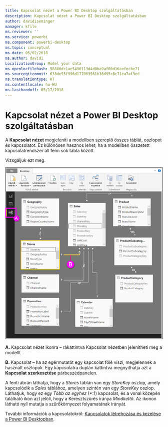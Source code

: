 ```yaml
---
title: Kapcsolat nézet a Power BI Desktop szolgáltatásban
description: Kapcsolat nézet a Power BI Desktop szolgáltatásban
author: davidiseminger
manager: kfile
ms.reviewer: ''
ms.service: powerbi
ms.component: powerbi-desktop
ms.topic: conceptual
ms.date: 05/02/2018
ms.author: davidi
LocalizationGroup: Model your data
ms.openlocfilehash: 58886dc1ae5490113d4d0ba9af00d16aefecbe71
ms.sourcegitcommit: 638de55f996d177063561b36d95c8c71ea7af3ed
ms.translationtype: HT
ms.contentlocale: hu-HU
ms.lasthandoff: 05/17/2018
---
```

# <a name="relationship-view-in-power-bi-desktop"></a>Kapcsolat nézet a Power BI Desktop szolgáltatásban
A **Kapcsolat nézet** megjeleníti a modellben szereplő összes táblát, oszlopot és kapcsolatot. Ez különösen hasznos lehet, ha a modellben összetett kapcsolatrendszer áll fenn sok tábla között.

Vizsgáljuk ezt meg.

![](media/desktop-relationship-view/relationshipview_fullscreen.png)

**A.**  Kapcsolat nézet ikonra – rákattintva Kapcsolat nézetben jelenítheti meg a modellt

**B.** Kapcsolat – ha az egérmutatót egy kapcsolat fölé viszi, megjelennek a használt oszlopok. Egy kapcsolatra duplán kattintva megnyithatja azt a **Kapcsolat szerkesztése** párbeszédpanelen. 

A fenti ábrán láthatja, hogy a *Stores* táblán van egy *StoreKey* oszlop, amely kapcsolódik a *Sales* táblához, amelyen szintén van egy *StoreKey* oszlop. Láthatjuk, hogy ez egy *Több az egyhez* (\*:1) kapcsolat, és a vonal közepén található ikon azt jelöli, hogy a Keresztszűrés iránya *Mindkettő*. Az ikonon látható nyíl mutatja a szűrőkörnyezet folyamatának irányát.

További információk a kapcsolatokról: [Kapcsolatok létrehozása és kezelése a Power BI Desktopban](desktop-create-and-manage-relationships.md).

